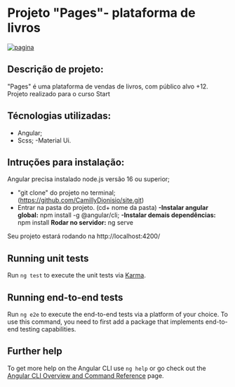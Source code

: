 # Projeto "Pages"- plataforma de livros

<a href="https://ibb.co/H2Dq43d"><img src="https://i.ibb.co/j5vDfsR/pagina.png" alt="pagina" border="0"></a>

## Descrição de projeto:

"Pages" é uma plataforma de vendas de livros, com público alvo +12. Projeto realizado para o curso Start <tech>

## Técnologias utilizadas:
- Angular;
-  Scss;
-Material Ui.

## Intruções para instalação:
Angular precisa instalado node.js versão 16 ou superior;
- "git clone" do projeto no terminal; (https://github.com/CamillyDionisio/site.git)
- Entrar na pasta do projeto. (cd+ nome da pasta)
**-Instalar angular global:**
npm install -g @angular/cli;
**-Instalar demais dependências:**
npm install
**Rodar no servidor:**
ng serve

Seu projeto estará rodando na  http://localhost:4200/

## Running unit tests


Run `ng test` to execute the unit tests via [Karma](https://karma-runner.github.io).

## Running end-to-end tests

Run `ng e2e` to execute the end-to-end tests via a platform of your choice. To use this command, you need to first add a package that implements end-to-end testing capabilities.

## Further help

To get more help on the Angular CLI use `ng help` or go check out the [Angular CLI Overview and Command Reference](https://angular.io/cli) page.
